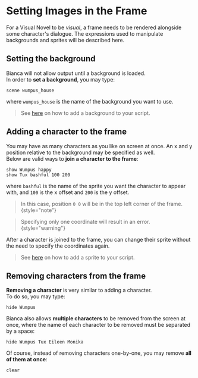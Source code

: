 # Setting Images in the Frame

For a Visual Novel to be *visual*, a frame needs to be rendered alongside some
character's dialogue. The expressions used to manipulate backgrounds and
sprites will be described here.

## Setting the background

Bianca will not allow output until a background is loaded. \
In order to **set a background**, you may type:
```
scene wumpus_house
```
where `wumpus_house` is the name of the background you want to use.
> See [here](http://localhost:63342/Bianca/preview/data-types.html#backgrounds)
> on how to add a background to your script.

## Adding a character to the frame

You may have as many characters as you like on screen at once.
An x and y position relative to the background may be specified as well. \
Below are valid ways to **join a character to the frame**:
```
show Wumpus happy
show Tux bashful 100 200
```
where `bashful` is the name of the sprite you want the character to appear
with, and `100` is the x offset and `200` is the y offset.

> In this case, position `0 0` will be in the top left corner of the frame.
{style="note"}

> Specifying only one coordinate will result in an error.
{style="warning"}

After a character is joined to the frame, you can change their sprite without 
the need to specify the coordinates again.

> See [here](http://localhost:63342/Bianca/preview/data-types.html#sprites)
> on how to add a sprite to your script.

## Removing characters from the frame

**Removing a character** is very similar to adding a character. \
To do so, you may type:
```
hide Wumpus
```
Bianca also allows **multiple characters** to be removed from the screen
at once, where the name of each character to be removed must be separated
by a space:
```
hide Wumpus Tux Eileen Monika
```
Of course, instead of removing characters one-by-one, you may remove
**all of them at once**:
```
clear
```